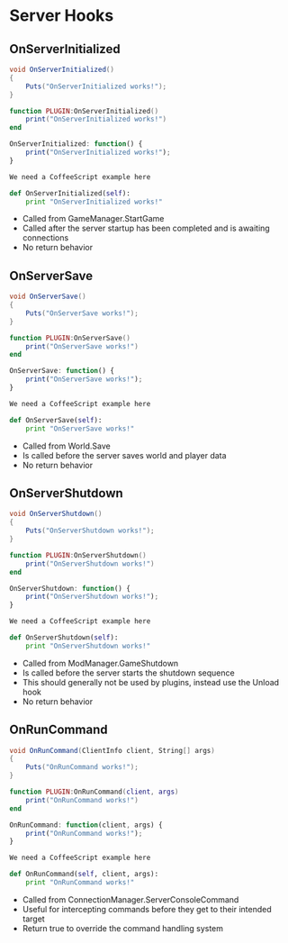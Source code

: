 # Server Hooks

## OnServerInitialized

``` csharp
void OnServerInitialized()
{
    Puts("OnServerInitialized works!");
}
```

``` lua
function PLUGIN:OnServerInitialized()
    print("OnServerInitialized works!")
end
```

``` javascript
OnServerInitialized: function() {
    print("OnServerInitialized works!");
}
```

``` coffeescript
We need a CoffeeScript example here
```

``` python
def OnServerInitialized(self):
    print "OnServerInitialized works!"
```

 * Called from GameManager.StartGame
 * Called after the server startup has been completed and is awaiting connections
 * No return behavior

## OnServerSave

``` csharp
void OnServerSave()
{
    Puts("OnServerSave works!");
}
```

``` lua
function PLUGIN:OnServerSave()
    print("OnServerSave works!")
end
```

``` javascript
OnServerSave: function() {
    print("OnServerSave works!");
}
```

``` coffeescript
We need a CoffeeScript example here
```

``` python
def OnServerSave(self):
    print "OnServerSave works!"
```

 * Called from World.Save
 * Is called before the server saves world and player data
 * No return behavior

## OnServerShutdown

``` csharp
void OnServerShutdown()
{
    Puts("OnServerShutdown works!");
}
```

``` lua
function PLUGIN:OnServerShutdown()
    print("OnServerShutdown works!")
end
```

``` javascript
OnServerShutdown: function() {
    print("OnServerShutdown works!");
}
```

``` coffeescript
We need a CoffeeScript example here
```

``` python
def OnServerShutdown(self):
    print "OnServerShutdown works!"
```

 * Called from ModManager.GameShutdown
 * Is called before the server starts the shutdown sequence
 * This should generally not be used by plugins, instead use the Unload hook
 * No return behavior

## OnRunCommand

``` csharp
void OnRunCommand(ClientInfo client, String[] args)
{
    Puts("OnRunCommand works!");
}
```

``` lua
function PLUGIN:OnRunCommand(client, args)
    print("OnRunCommand works!")
end
```

``` javascript
OnRunCommand: function(client, args) {
    print("OnRunCommand works!");
}
```

``` coffeescript
We need a CoffeeScript example here
```

``` python
def OnRunCommand(self, client, args):
    print "OnRunCommand works!"
```

 * Called from ConnectionManager.ServerConsoleCommand
 * Useful for intercepting commands before they get to their intended target
 * Return true to override the command handling system

